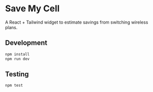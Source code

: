 # Save My Cell

A React + Tailwind widget to estimate savings from switching wireless plans.

## Development

```bash
npm install
npm run dev
```

## Testing

```bash
npm test
```
